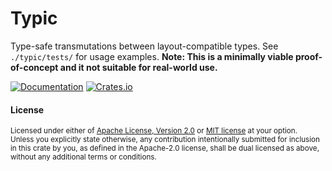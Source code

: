 # Typic

Type-safe transmutations between layout-compatible types. See `./typic/tests/` for usage examples. **Note: This is a minimally viable proof-of-concept and it not suitable for real-world use.**

[![Documentation](https://docs.rs/typic/badge.svg)](https://docs.rs/typic/)
[![Crates.io](https://img.shields.io/crates/v/typic.svg)](https://crates.io/crates/typic/0.1.0)

#### License

<sup>
Licensed under either of <a href="LICENSE-APACHE">Apache License, Version
2.0</a> or <a href="LICENSE-MIT">MIT license</a> at your option.
</sup>

<br>

<sub>
Unless you explicitly state otherwise, any contribution intentionally submitted
for inclusion in this crate by you, as defined in the Apache-2.0 license, shall
be dual licensed as above, without any additional terms or conditions.
</sub>